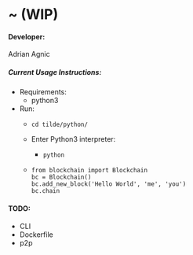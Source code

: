 # ~ (WIP)

#### Developer:
Adrian Agnic

##### Current Usage Instructions:
* Requirements:
  * python3
* Run:
  * ```commandline
    cd tilde/python/
    ```
  * Enter Python3 interpreter:
    * ```commandline
      python
      ```
  * ```commandline
    from blockchain import Blockchain
    bc = Blockchain()
    bc.add_new_block('Hello World', 'me', 'you')
    bc.chain
    ```

#### TODO:
* CLI
* Dockerfile
* p2p
